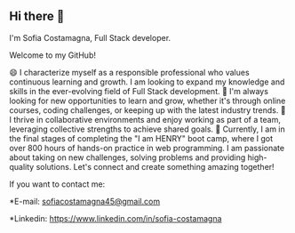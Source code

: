 ## Hi there 👋

I'm Sofia Costamagna, Full Stack developer.

Welcome to my GitHub!

😄 I characterize myself as a responsible professional who values continuous learning and growth. I am looking to expand my knowledge and skills in the ever-evolving field of Full Stack development.
🌱 I'm always looking for new opportunities to learn and grow, whether it's through online courses, coding challenges, or keeping up with the latest industry trends.
👯 I thrive in collaborative environments and enjoy working as part of a team, leveraging collective strengths to achieve shared goals.
🌱 Currently, I am in the final stages of completing the "I am HENRY" boot camp, where I got over 800 hours of hands-on practice in web programming.
I am passionate about taking on new challenges, solving problems and providing high-quality solutions. Let's connect and create something amazing together!

If you want to contact me:

*E-mail: sofiacostamagna45@gmail.com  

*Linkedin: https://www.linkedin.com/in/sofia-costamagna

  
